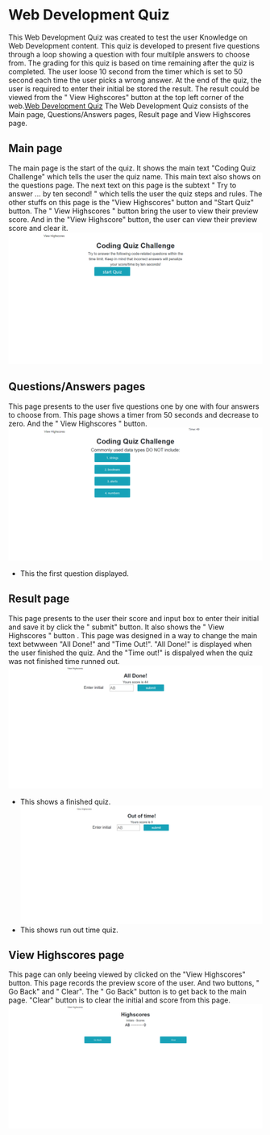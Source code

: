 # Web Development Quiz
This Web Development Quiz was created to test the user Knowledge on Web Development content.
This quiz is developed to present five questions through a loop showing a question with four multilple answers to choose from.
The grading for this quiz is based on time remaining after the quiz is completed. The user loose 10 second from the timer which is set to 50 second each time the user picks a wrong answer.
At the end of the quiz, the user is required to enter their initial be stored the result.
The result could be viewed from the " View Highscores" button at the top left corner of the web.[Web Development Quiz](https://koffidanh.github.io/coding-quiz/)
The Web Development Quiz consists of the Main page, Questions/Answers pages, Result page and View Highscores page.

##  Main page
The main page is the start of the quiz. It shows the main text "Coding Quiz Challenge" which tells the user the quiz name. This main text also shows on the questions page. The next text on this page is the subtext " Try to answer ... by ten second! " which tells the user the quiz steps and rules. The other stuffs on this page is the "View Highscores" button and "Start Quiz" button. The " View Highscores " button bring the user to view their preview score. And in the "View Highscore" button, the user can view their preview score and clear it. 
![mainpage](https://github.com/Koffidanh/coding-quiz/blob/main/Assets/mainpage.png)

## Questions/Answers pages
This page presents to the user five questions one by one with four answers to choose from. This page shows a timer from 50 seconds and decrease to zero. And the " View Highscores " button.
![questionpage](https://github.com/Koffidanh/coding-quiz/blob/main/Assets/questionpage.png)
* This the first question displayed.

## Result page
This page presents to the user their score and input box to enter their initial and save it by click the " submit" button. It also shows the  " View Highscores " button . This page was designed in a way to change the main text betwween "All Done!" and "Time Out!". "All Done!" is displayed when the user finished the quiz. And the "Time out!" is dispalyed when the quiz was not finished time runned out.
![resultpage1](https://github.com/Koffidanh/coding-quiz/blob/main/Assets/resultpage1.png)
* This shows a finished quiz.
![resultpage2](https://github.com/Koffidanh/coding-quiz/blob/main/Assets/resultpage2.png)
* This shows run out time quiz.

## View Highscores page
This page can only beeing viewed by clicked on the "View Highscores" button. This page records the preview score of the user. And two buttons, " Go Back" and " Clear". The " Go Back" button is to get back to the main page. "Clear" button is to clear the initial and score from this page.
![viewhighscorepage](https://github.com/Koffidanh/coding-quiz/blob/main/Assets/viewhighscorepage.png)
